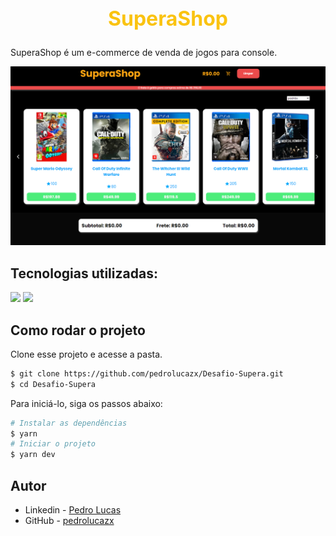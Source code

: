 <h2 align="center" style="color:#FaC311;font-size:2rem;font-weight:700;">SuperaShop</h2>

SuperaShop é um e-commerce de venda de jogos para console.

<img src="./public/Screenshot_1.png" />

## Tecnologias utilizadas:

<img src="https://img.shields.io/badge/next.js-000000?style=for-the-badge&logo=nextdotjs&logoColor=white" />
<img src="https://img.shields.io/badge/Material--UI-0081CB?style=for-the-badge&logo=material-ui&logoColor=white"/>


## Como rodar o projeto

Clone esse projeto e acesse a pasta.

```bash
$ git clone https://github.com/pedrolucazx/Desafio-Supera.git
$ cd Desafio-Supera
```
Para iniciá-lo, siga os passos abaixo:
```bash
# Instalar as dependências
$ yarn
# Iniciar o projeto
$ yarn dev
```





## Autor
- Linkedin - [Pedro Lucas](https://www.linkedin.com/in/pedrolucazx/)
- GitHub - [pedrolucazx](https://github.com/pedrolucazx)